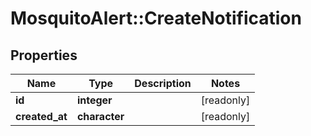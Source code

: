 # MosquitoAlert::CreateNotification


## Properties
Name | Type | Description | Notes
------------ | ------------- | ------------- | -------------
**id** | **integer** |  | [readonly] 
**created_at** | **character** |  | [readonly] 


